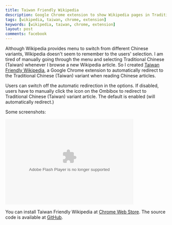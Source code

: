 ```yaml
---
title: Taiwan Friendly Wikipedia
description: Google Chrome extension to show Wikipedia pages in Traditional Chinese (Taiwan).
tags: [wikipedia, taiwan, chrome, extension]
keywords: [wikipedia, taiwan, chrome, extension]
layout: post
comments: facebook
---
```


Although Wikipedia provides menu to switch from different Chinese
variants, Wikipedia doesn't seem to remember to the users'
selection. I am tired of manually going through the menu and selecting
Traditional Chinese (Taiwan) whenever I browse a new Wikipedia
article. So I created [Taiwan Friendly
Wikipedia](https://chrome.google.com/extensions/detail/fmjelafedcbofponfkkifggbkpapkdob),
a Google Chrome extension to automatically redirect to the Traditional
Chinese (Taiwan) variant when reading Chinese articles.

Users can switch off the automatic redirection in the options. If
disabled, users have to manually click the icon on the Ombibox to
redirect to Traditional Chinese (Taiwan) variant article. The default
is enabled (will automatically redirect.)

Some screenshots:

<embed type="application/x-shockwave-flash" src="https://picasaweb.google.com/s/c/bin/slideshow.swf" width="400" height="267" flashvars="host=picasaweb.google.com&captions=1&noautoplay=1&hl=en_US&feat=flashalbum&RGB=0x000000&feed=https%3A%2F%2Fpicasaweb.google.com%2Fdata%2Ffeed%2Fapi%2Fuser%2Fronhuang%2Falbumid%2F5588977016601805873%3Falt%3Drss%26kind%3Dphoto%26authkey%3DGv1sRgCOz5t_zzqaXO4AE%26hl%3Den_US" pluginspage="http://www.macromedia.com/go/getflashplayer"></embed>

You can install Taiwan Friendly Wikipedia at [Chrome Web
Store](https://chrome.google.com/extensions/detail/fmjelafedcbofponfkkifggbkpapkdob). The
source code is available at
[GitHub](https://github.com/ronhuang/taiwan-friendly-wikipedia).
